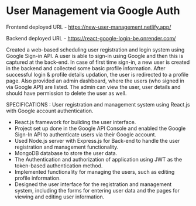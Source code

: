 # User Management via Google Auth
Frontend deployed URL - https://new-user-management.netlify.app/

Backend deployed URL - https://react-google-login-be.onrender.com/

Created a web-based scheduling user registration and login system using Google Sign-in API.
A user is able to sign-in using Google and then this is captured at the back-end.
In case of first time sign-in, a new user is created in the backend and collected some basic profile information.
After successful login & profile details updation, the user is redirected to a profile page.
Also provided an admin dashboard, where the users (who signed in via Google API) are listed.
The admin can view the user, user details and should have permission to delete the user as well.

SPECIFICATIONS :
User registration and management system using React.js with Google account authentication.
- React.js framework for building the user interface.
- Project set up done in the Google API Console and enabled the Google Sign-In API to authenticate users via their Google account.
- Used Node.js server with Express.js for Back-end to handle the user registration and management functionality.
- MongoDB database to store the user data.
- The Authentication and authorization of application using JWT as the token-based authentication method.
- Implemented functionality for managing the users, such as editing profile information.
- Designed the user interface for the registration and management system, including the forms for entering user data and the pages for viewing and editing user information.
